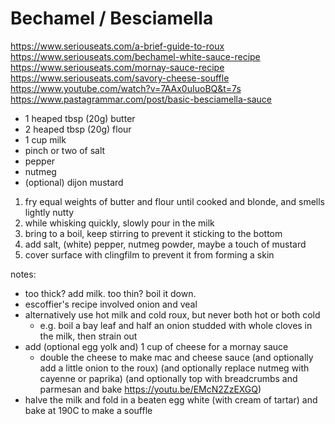 # Bechamel / Besciamella

https://www.seriouseats.com/a-brief-guide-to-roux
https://www.seriouseats.com/bechamel-white-sauce-recipe
https://www.seriouseats.com/mornay-sauce-recipe
https://www.seriouseats.com/savory-cheese-souffle
https://www.youtube.com/watch?v=7AAx0uIuoBQ&t=7s
https://www.pastagrammar.com/post/basic-besciamella-sauce

* 1 heaped tbsp (20g) butter
* 2 heaped tbsp (20g) flour
* 1 cup milk
* pinch or two of salt
* pepper
* nutmeg
* (optional) dijon mustard

1. fry equal weights of butter and flour until cooked and blonde, and smells lightly nutty
2. while whisking quickly, slowly pour in the milk
3. bring to a boil, keep stirring to prevent it sticking to the bottom
4. add salt, (white) pepper, nutmeg powder, maybe a touch of mustard
5. cover surface with clingfilm to prevent it from forming a skin

notes:

* too thick? add milk. too thin? boil it down.
* escoffier's recipe involved onion and veal
* alternatively use hot milk and cold roux, but never both hot or both cold
  * e.g. boil a bay leaf and half an onion studded with whole cloves in the milk, then strain out
* add (optional egg yolk and) 1 cup of cheese for a mornay sauce
  * double the cheese to make mac and cheese sauce (and optionally add a little onion to the roux) (and optionally replace nutmeg with cayenne or paprika) (and optionally top with breadcrumbs and parmesan and bake https://youtu.be/EMcN2ZzEXGQ)
* halve the milk and fold in a beaten egg white (with cream of tartar) and bake at 190C to make a souffle

